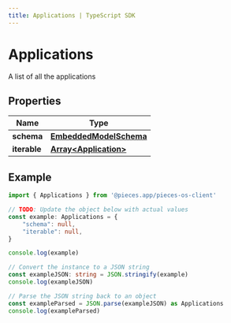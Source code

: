 ```yaml
---
title: Applications | TypeScript SDK
---
```



# Applications

A list of all the applications

## Properties

Name | Type
------------ | -------------
**schema** | [**EmbeddedModelSchema**](EmbeddedModelSchema)
**iterable** | [**Array&lt;Application&gt;**](Application)

## Example

```typescript
import { Applications } from '@pieces.app/pieces-os-client'

// TODO: Update the object below with actual values
const example: Applications = {
    "schema": null,
    "iterable": null,
}

console.log(example)

// Convert the instance to a JSON string
const exampleJSON: string = JSON.stringify(example)
console.log(exampleJSON)

// Parse the JSON string back to an object
const exampleParsed = JSON.parse(exampleJSON) as Applications
console.log(exampleParsed)
```


